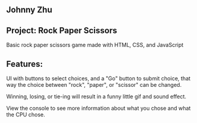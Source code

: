 ## Johnny Zhu
## Project: Rock Paper Scissors

Basic rock paper scissors game made with HTML, CSS, and JavaScript

## Features:
UI with buttons to select choices, and a "Go" button to submit choice, that way the choice between "rock", "paper", or "scissor" can be changed.

Winning, losing, or tie-ing will result in a funny little gif and sound effect.

View the console to see more information about what you chose and what the CPU chose.